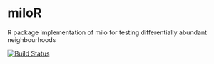 # miloR
R package implementation of milo for testing differentially abundant neighbourhoods

[![Build Status](https://travis-ci.com/MikeDMorgan/miloR.svg?branch=master)](https://travis-ci.com/MikeDMorgan/miloR)

